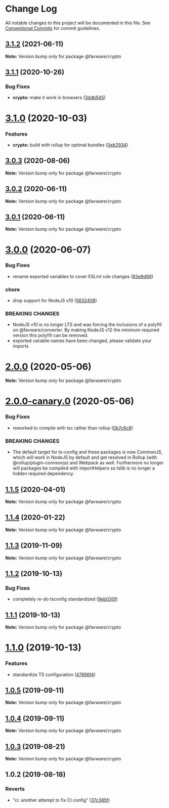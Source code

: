 # Change Log

All notable changes to this project will be documented in this file.
See [Conventional Commits](https://conventionalcommits.org) for commit guidelines.

## [3.1.2](https://github.com/favware/node-packages/compare/@favware/crypto@3.1.1...@favware/crypto@3.1.2) (2021-06-11)

**Note:** Version bump only for package @favware/crypto

## [3.1.1](https://github.com/favware/node-packages/compare/@favware/crypto@3.1.0...@favware/crypto@3.1.1) (2020-10-26)

### Bug Fixes

- **crypto:** make it work in browsers ([3ddb945](https://github.com/favware/node-packages/commit/3ddb9456cd9106a3867d34c732e8a709d9e0dd5a))

# [3.1.0](https://github.com/favware/node-packages/compare/@favware/crypto@3.0.3...@favware/crypto@3.1.0) (2020-10-03)

### Features

- **crypto:** build with rollup for optimal bundles ([0eb2934](https://github.com/favware/node-packages/commit/0eb293408b359150a64a5bbb41f139e95617ebad))

## [3.0.3](https://github.com/favware/node-packages/compare/@favware/crypto@3.0.2...@favware/crypto@3.0.3) (2020-08-06)

**Note:** Version bump only for package @favware/crypto

## [3.0.2](https://github.com/favware/node-packages/compare/@favware/crypto@3.0.1...@favware/crypto@3.0.2) (2020-06-11)

**Note:** Version bump only for package @favware/crypto

## [3.0.1](https://github.com/favware/node-packages/compare/@favware/crypto@3.0.0...@favware/crypto@3.0.1) (2020-06-11)

**Note:** Version bump only for package @favware/crypto

# [3.0.0](https://github.com/favware/node-packages/compare/@favware/crypto@2.0.0...@favware/crypto@3.0.0) (2020-06-07)

### Bug Fixes

- rename exported variables to cover ESLint rule changes ([93e9d99](https://github.com/favware/node-packages/commit/93e9d9934bb24766b2ff9a745256b063c66a58ac))

### chore

- drop support for NodeJS v10 ([5632408](https://github.com/favware/node-packages/commit/56324085cb35a10eecaec28f619fae01417055a7))

### BREAKING CHANGES

- NodeJS v10 is no longer LTS and was forcing the inclusions of a polyfill on
  @favware/converter. By making NodeJS v12 the minimum required version this polyfill can be removed.
- exported variable names have been changed, please validate your imports

# [2.0.0](https://github.com/favware/node-packages/compare/@favware/crypto@2.0.0-canary.0...@favware/crypto@2.0.0) (2020-05-06)

**Note:** Version bump only for package @favware/crypto

# [2.0.0-canary.0](https://github.com/favware/node-packages/compare/@favware/crypto@1.1.5...@favware/crypto@2.0.0-canary.0) (2020-05-06)

### Bug Fixes

- reworked to compile with tsc rather than rollup ([0b7c6c8](https://github.com/favware/node-packages/commit/0b7c6c81fab75fd298eea8427bbee373d91306bb))

### BREAKING CHANGES

- The default target for ts-config and these packages is now CommonJS, which will
  work in NodeJS by default and get resolved in Rollup (with @rollup/plugin-commonjs) and Webpack as
  well. Furthermore no longer will packages be compiled with importHelpers so tslib is no longer a
  hidden required dependency.

## [1.1.5](https://github.com/favware/node-packages/compare/@favware/crypto@1.1.4...@favware/crypto@1.1.5) (2020-04-01)

**Note:** Version bump only for package @favware/crypto

## [1.1.4](https://github.com/favware/node-packages/compare/@favware/crypto@1.1.3...@favware/crypto@1.1.4) (2020-01-22)

**Note:** Version bump only for package @favware/crypto

## [1.1.3](https://github.com/favware/node-packages/compare/@favware/crypto@1.1.2...@favware/crypto@1.1.3) (2019-11-09)

**Note:** Version bump only for package @favware/crypto

## [1.1.2](https://github.com/favware/node-packages/compare/@favware/crypto@1.1.1...@favware/crypto@1.1.2) (2019-10-13)

### Bug Fixes

- completely re-do tsconfig standardized ([9eb030f](https://github.com/favware/node-packages/commit/9eb030fdf1deb75d5ae8b273d0e9c359bcb985a1))

## [1.1.1](https://github.com/favware/node-packages/compare/@favware/crypto@1.1.0...@favware/crypto@1.1.1) (2019-10-13)

**Note:** Version bump only for package @favware/crypto

# [1.1.0](https://github.com/favware/node-packages/compare/@favware/crypto@1.0.5...@favware/crypto@1.1.0) (2019-10-13)

### Features

- standardize TS configuration ([47696f4](https://github.com/favware/node-packages/commit/47696f4e1dd2632b305ff9789cdd6c473fa709ca))

## [1.0.5](https://github.com/favware/node-packages/compare/@favware/crypto@1.0.4...@favware/crypto@1.0.5) (2019-09-11)

**Note:** Version bump only for package @favware/crypto

## [1.0.4](https://github.com/favware/node-packages/compare/@favware/crypto@1.0.3...@favware/crypto@1.0.4) (2019-09-11)

**Note:** Version bump only for package @favware/crypto

## [1.0.3](https://github.com/favware/node-packages/compare/@favware/crypto@1.0.2...@favware/crypto@1.0.3) (2019-08-21)

**Note:** Version bump only for package @favware/crypto

## 1.0.2 (2019-08-18)

### Reverts

- "ci: another attempt to fix CI config" ([37c385f](https://github.com/favware/node-packages/commit/37c385f))
